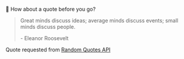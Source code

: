 📣 How about a quote before you go?

> Great minds discuss ideas; average minds discuss events; small minds discuss people.
>
> <p>- Eleanor Roosevelt</p>

Quote requested from [Random Quotes API](https://github.com/lukePeavey/quotable)
